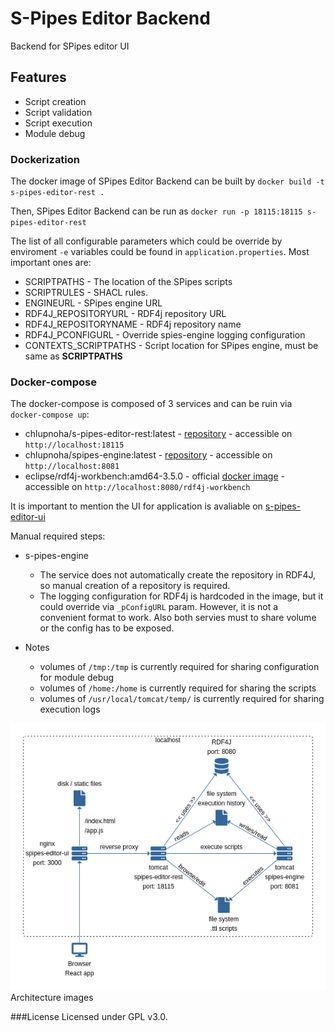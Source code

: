 # S-Pipes Editor Backend
Backend for SPipes editor UI

## Features
* Script creation
* Script validation
* Script execution
* Module debug

### Dockerization

The docker image of SPipes Editor Backend can be built by `docker build -t s-pipes-editor-rest .`

Then, SPipes Editor Backend can be run as `docker run -p 18115:18115 s-pipes-editor-rest`   

The list of all configurable parameters which could be override by enviroment `-e` variables could be found in `application.properties`. Most important ones are:
* SCRIPTPATHS - The location of the SPipes scripts
* SCRIPTRULES - SHACL rules.   
* ENGINEURL - SPipes engine URL
* RDF4J_REPOSITORYURL - RDF4j repository URL 
* RDF4J_REPOSITORYNAME - RDF4j repository name
* RDF4J_PCONFIGURL - Override spies-engine logging configuration 
* CONTEXTS_SCRIPTPATHS - Script location for SPipes engine, must be same as **SCRIPTPATHS**


### Docker-compose
The docker-compose is composed of 3 services and can be ruin via `docker-compose up`:
* chlupnoha/s-pipes-editor-rest:latest - [repository](https://hub.docker.com/repository/docker/chlupnoha/s-pipes-editor-rest) - accessible on `http://localhost:18115`
* chlupnoha/spipes-engine:latest - [repository](https://hub.docker.com/repository/docker/chlupnoha/spipes-engine) - accessible on `http://localhost:8081`
* eclipse/rdf4j-workbench:amd64-3.5.0 - official [docker image](https://hub.docker.com/r/eclipse/rdf4j-workbench) - accessible on `http://localhost:8080/rdf4j-workbench`

It is important to mention the UI for application is avaliable on [s-pipes-editor-ui](https://github.com/chlupnoha/s-pipes-editor-ui)

Manual required steps:
* s-pipes-engine
    * The service does not automatically create the repository in RDF4J, so manual creation of a repository is required.
    * The logging configuration for RDF4j is hardcoded in the image, but it could override via `_pConfigURL` param. However, it is not a convenient format to work. Also both servies must to share volume or the config has to be exposed.
  
* Notes
  * volumes of `/tmp:/tmp` is currently required for sharing configuration for module debug
  * volumes of `/home:/home` is currently required for sharing the scripts
  * volumes of `/usr/local/tomcat/temp/` is currently required for sharing execution logs

![Architecture](architecture.png)
Architecture images

###License
Licensed under GPL v3.0.